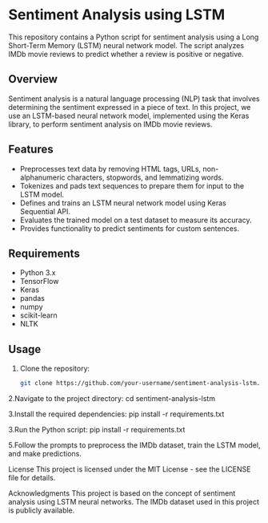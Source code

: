 # Sentiment Analysis using LSTM

This repository contains a Python script for sentiment analysis using a Long Short-Term Memory (LSTM) neural network model. The script analyzes IMDb movie reviews to predict whether a review is positive or negative.

## Overview

Sentiment analysis is a natural language processing (NLP) task that involves determining the sentiment expressed in a piece of text. In this project, we use an LSTM-based neural network model, implemented using the Keras library, to perform sentiment analysis on IMDb movie reviews.

## Features

- Preprocesses text data by removing HTML tags, URLs, non-alphanumeric characters, stopwords, and lemmatizing words.
- Tokenizes and pads text sequences to prepare them for input to the LSTM model.
- Defines and trains an LSTM neural network model using Keras Sequential API.
- Evaluates the trained model on a test dataset to measure its accuracy.
- Provides functionality to predict sentiments for custom sentences.

## Requirements

- Python 3.x
- TensorFlow
- Keras
- pandas
- numpy
- scikit-learn
- NLTK

## Usage

1. Clone the repository:

   ```bash
   git clone https://github.com/your-username/sentiment-analysis-lstm.git

2.Navigate to the project directory:
cd sentiment-analysis-lstm

3.Install the required dependencies:
pip install -r requirements.txt

3.Run the Python script:
pip install -r requirements.txt

5.Follow the prompts to preprocess the IMDb dataset, train the LSTM model, and make predictions.


License
This project is licensed under the MIT License - see the LICENSE file for details.

Acknowledgments
This project is based on the concept of sentiment analysis using LSTM neural networks.
The IMDb dataset used in this project is publicly available.
